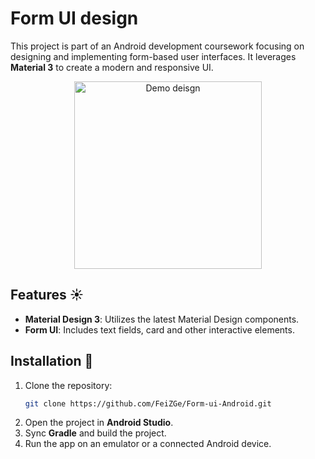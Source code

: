 # Form UI design
This project is part of an Android development coursework focusing on designing and implementing form-based user interfaces. 
It leverages **Material 3** to create a modern and responsive UI.

<div align="center">
   <img src="https://github.com/FeiZGe/Form-ui-Android/blob/main/app/src/main/res/drawable/formui.gif" alt="Demo deisgn" width="300">
</div>

## Features ☀️
- **Material Design 3**: Utilizes the latest Material Design components.
- **Form UI**: Includes text fields, card and other interactive elements.

## Installation 📱
1. Clone the repository:
   ```bash
   git clone https://github.com/FeiZGe/Form-ui-Android.git
2. Open the project in **Android Studio**.
3. Sync **Gradle** and build the project.
4. Run the app on an emulator or a connected Android device.
  
